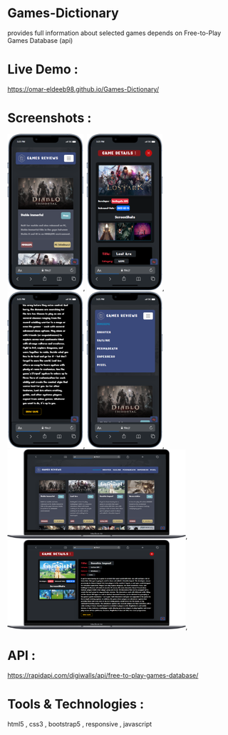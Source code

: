 # Games-Dictionary 
provides full information about selected games depends on Free-to-Play Games Database (api)

# Live Demo :
https://omar-eldeeb98.github.io/Games-Dictionary/

# Screenshots :
<img src = "screenshots/m1.png" alt = "mobile" width = "170" height = "350" >,
<img src = "screenshots/m2.png" alt = "mobile" width = "170" height = "350" >,
<img src = "screenshots/m3.png" alt = "mobile" width = "170" height = "350" >,
<img src = "screenshots/m4.png" alt = "mobile" width = "170" height = "350" >,
<img src = "screenshots/pc1.png" alt = "mobile" width = "400" height = "200" >,
<img src = "screenshots/pc2.png" alt = "mobile" width = "400" height = "200" >,

# API :
https://rapidapi.com/digiwalls/api/free-to-play-games-database/

# Tools & Technologies :
html5 , css3 , bootstrap5 , responsive , javascript 
